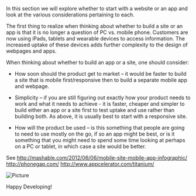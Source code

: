 
In this section we will explore whether to start with a website or an app and look at the various considerations pertaining to each.

The first thing to realize when thinking about whether to build a site or an app is that it is no longer  a question of PC vs. mobile phone. Customers are now using iPads, tablets and wearable devices to access information. The increased uptake of these devices adds further complexity to the design of webpages and apps. 

When thinking about whether to build an app or a site, one should consider:

-	How soon should the product get to market – it would be faster to build a site that is mobile first/responsive then to build a separate mobile app and webpage. 

-	Simplicity – if you are still figuring out exactly how your product needs to work and what it needs to achieve - it is faster, cheaper and simpler to build either an app or a site first to test uptake and use rather than building both. As above, it is usually best to start with a responsive site.

-	How will the product be used – is this something that people are going to need to use mostly on the go, if so an app might be best, or is it something that you might need to spend some time looking at perhaps on a PC or tablet, in which case a site would be better. 

See 
http://mashable.com/2012/06/06/mobile-site-mobile-app-infographic/
http://phonegap.com/ 
http://www.appcelerator.com/titanium/

![Picture](http://nadirkeval.com/wp-content/uploads/2014/04/girlhappy.jpg)

Happy Developing!
